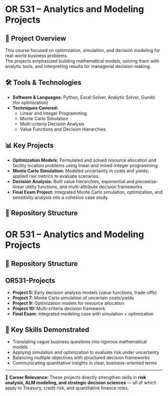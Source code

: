 # OR 531 – Analytics and Modeling Projects

## 📌 Project Overview
This course focused on optimization, simulation, and decision modeling for real-world business problems.  
The projects emphasized building mathematical models, solving them with analytic tools, and interpreting results for managerial decision-making.

## 🛠️ Tools & Technologies
- **Software & Languages:** Python, Excel Solver, Analytic Solver, Gurobi (for optimization)  
- **Techniques Covered:**
  - Linear and Integer Programming
  - Monte Carlo Simulation
  - Multi-criteria Decision Analysis
  - Value Functions and Decision Hierarchies

## 📊 Key Projects
- **Optimization Models:** Formulated and solved resource allocation and facility location problems using linear and mixed-integer programming.  
- **Monte Carlo Simulation:** Modeled uncertainty in costs and yields; applied risk metrics to evaluate scenarios.  
- **Decision Analysis:** Built value hierarchies, exponential and piecewise-linear utility functions, and multi-attribute decision frameworks.  
- **Final Exam Project:** Integrated Monte Carlo simulation, optimization, and sensitivity analysis into a cohesive case study.

## 📂 Repository Structure
# OR 531 – Analytics and Modeling Projects

## 📂 Repository Structure

## OR531-Projects

- **Project 5:**     Early decision analysis models (value functions, trade-offs)
- **Project 7:**     Monte Carlo simulation of uncertain costs/yields
- **Project 9:**     Optimization models for resource allocation
- **Project 10:**    Multi-criteria decision framework
- **Final Exam:**    Integrated modeling case with simulation + optimization




## 🧠 Key Skills Demonstrated
- Translating vague business questions into rigorous mathematical models  
- Applying simulation and optimization to evaluate risk under uncertainty  
- Balancing multiple objectives with structured decision frameworks  
- Communicating quantitative insights in clear, business-oriented terms  

---

📌 **Career Relevance:** These projects directly strengthen skills in **risk analysis, ALM modeling, and strategic decision sciences** — all of which apply to Treasury, credit risk, and quantitative finance roles.
